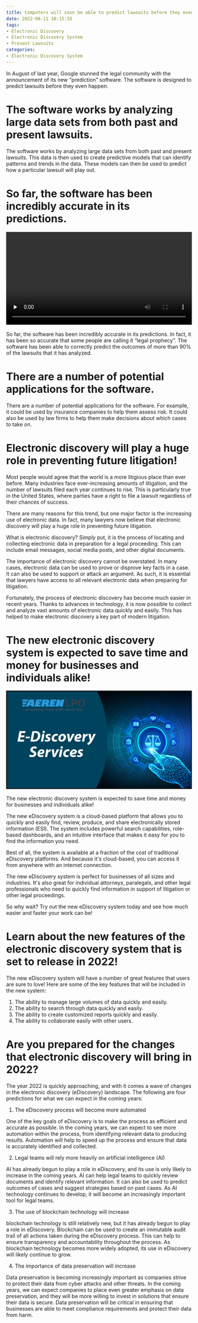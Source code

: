 ```yaml
---
title: Computers will soon be able to predict lawsuits before they even happen!
date: 2022-08-11 10:15:33
tags:
- Electronic Discovery
- Electronic Discovery System
- Present Lawsuits
categories:
- Electronic Discovery System
---
```

In August of last year, Google stunned the legal community with the announcement of its new “prediction” software. The software is designed to predict lawsuits before they even happen.

#  The software works by analyzing large data sets from both past and present lawsuits.

The software works by analyzing large data sets from both past and present lawsuits. This data is then used to create predictive models that can identify patterns and trends in the data. These models can then be used to predict how a particular lawsuit will play out.

#  So far, the software has been incredibly accurate in its predictions.

<video id="video" controls="" preload="none" width="100%"><source id="mp4" src="videos/Electronic-Discovery-Made-Easy.mp4" type="video/mp4"></videos>

So far, the software has been incredibly accurate in its predictions. In fact, it has been so accurate that some people are calling it “legal prophecy”. The software has been able to correctly predict the outcomes of more than 90% of the lawsuits that it has analyzed.

#  There are a number of potential applications for the software.

There are a number of potential applications for the software. For example, it could be used by insurance companies to help them assess risk. It could also be used by law firms to help them make decisions about which cases to take on.

#  Electronic discovery will play a huge role in preventing future litigation!

Most people would agree that the world is a more litigious place than ever before. Many industries face ever-increasing amounts of litigation, and the number of lawsuits filed each year continues to rise. This is particularly true in the United States, where parties have a right to file a lawsuit regardless of their chances of success.

There are many reasons for this trend, but one major factor is the increasing use of electronic data. In fact, many lawyers now believe that electronic discovery will play a huge role in preventing future litigation.

What is electronic discovery? Simply put, it is the process of locating and collecting electronic data in preparation for a legal proceeding. This can include email messages, social media posts, and other digital documents.

The importance of electronic discovery cannot be overstated. In many cases, electronic data can be used to prove or disprove key facts in a case. It can also be used to support or attack an argument. As such, it is essential that lawyers have access to all relevant electronic data when preparing for litigation.

Fortunately, the process of electronic discovery has become much easier in recent years. Thanks to advances in technology, it is now possible to collect and analyze vast amounts of electronic data quickly and easily. This has helped to make electronic discovery a key part of modern litigation.

#  The new electronic discovery system is expected to save time and money for businesses and individuals alike!

![e-discovery.jpg](/images/e-discovery.jpg)

The new electronic discovery system is expected to save time and money for businesses and individuals alike!

The new eDiscovery system is a cloud-based platform that allows you to quickly and easily find, review, produce, and share electronically stored information (ESI). The system includes powerful search capabilities, role-based dashboards, and an intuitive interface that makes it easy for you to find the information you need.

Best of all, the system is available at a fraction of the cost of traditional eDiscovery platforms. And because it's cloud-based, you can access it from anywhere with an internet connection.

The new eDiscovery system is perfect for businesses of all sizes and industries. It's also great for individual attorneys, paralegals, and other legal professionals who need to quickly find information in support of litigation or other legal proceedings.

So why wait? Try out the new eDiscovery system today and see how much easier and faster your work can be!

#  Learn about the new features of the electronic discovery system that is set to release in 2022!

The new eDiscovery system will have a number of great features that users are sure to love! Here are some of the key features that will be included in the new system:

1. The ability to manage large volumes of data quickly and easily.
2. The ability to search through data quickly and easily.
3. The ability to create customized reports quickly and easily.
4. The ability to collaborate easily with other users.

#  Are you prepared for the changes that electronic discovery will bring in 2022?

The year 2022 is quickly approaching, and with it comes a wave of changes in the electronic discovery (eDiscovery) landscape. The following are four predictions for what we can expect in the coming years:

1. The eDiscovery process will become more automated

One of the key goals of eDiscovery is to make the process as efficient and accurate as possible. In the coming years, we can expect to see more automation within the process, from identifying relevant data to producing results. Automation will help to speed up the process and ensure that data is accurately identified and collected.

2. Legal teams will rely more heavily on artificial intelligence (AI)

AI has already begun to play a role in eDiscovery, and its use is only likely to increase in the coming years. AI can help legal teams to quickly review documents and identify relevant information. It can also be used to predict outcomes of cases and suggest strategies based on past cases. As AI technology continues to develop, it will become an increasingly important tool for legal teams.

3. The use of blockchain technology will increase

blockchain technology is still relatively new, but it has already begun to play a role in eDiscovery. Blockchain can be used to create an immutable audit trail of all actions taken during the eDiscovery process. This can help to ensure transparency and accountability throughout the process. As blockchain technology becomes more widely adopted, its use in eDiscovery will likely continue to grow.

4. The importance of data preservation will increase

Data preservation is becoming increasingly important as companies strive to protect their data from cyber attacks and other threats. In the coming years, we can expect companies to place even greater emphasis on data preservation, and they will be more willing to invest in solutions that ensure their data is secure. Data preservation will be critical in ensuring that businesses are able to meet compliance requirements and protect their data from harm.
